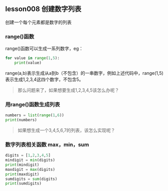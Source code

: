 ## lesson008 创建数字列表

创建一个每个元素都是数字的列表

### range()函数
range()函数可以生成一系列数字，eg：
```python
for value in range(1,5):
    print(value)
```
range(a,b)表示生成从a到b（不包含）的一串数字，例如上述代码中，range(1,5)表示生成1,2,3,4这四个数字，不包含5。

> 那么问题来了，如果想要生成1,2,3,4,5该怎么办呢？

### 用range()函数生成列表

```python
numbers = list(range(1,6))
print(numbers)
```

> 如果想生成一个3,4,5,6,7的列表，该怎么实现呢？

### 数字列表相关函数 max，min，sum

```python
digits = [1,2,3,4,5]
mindigit = min(digits)
print(mindigit)
maxdigit = max(digits)
print(maxdigit)
sumdigits = sum(digits)
print(sumdigits)
```